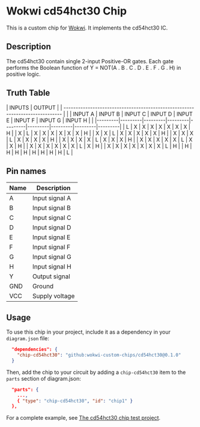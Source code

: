 # Wokwi cd54hct30 Chip

This is a custom chip for [Wokwi](https://wokwi.com/). It implements the cd54hct30 IC.

## Description

The cd54hct30 contain single 2-input Positive-OR gates. Each gate performs the Boolean function
of Y = NOT(A . B . C . D . E . F . G . H)  in positive logic.

## Truth Table
|                                     INPUTS                                    | OUTPUT  |
| ----------------------------------------------------------------------------- |         |
| INPUT A | INPUT B | INPUT C | INPUT D | INPUT E | INPUT F | INPUT G | INPUT H |         |
|---------|---------|---------|---------|---------|---------|---------|---------|---------|
|    L    |    X    |    X    |    X    |    X    |    X    |    X    |    X    |    H    |
|    X    |    L    |    X    |    X    |    X    |    X    |    X    |    X    |    H    |
|    X    |    X    |    L    |    X    |    X    |    X    |    X    |    X    |    H    |
|    X    |    X    |    X    |    L    |    X    |    X    |    X    |    X    |    H    |
|    X    |    X    |    X    |    X    |    L    |    X    |    X    |    X    |    H    |
|    X    |    X    |    X    |    X    |    X    |    L    |    X    |    X    |    H    |
|    X    |    X    |    X    |    X    |    X    |    X    |    L    |    X    |    H    |
|    X    |    X    |    X    |    X    |    X    |    X    |    X    |    L    |    H    |
|    H    |    H    |    H    |    H    |    H    |    H    |    H    |    H    |    L    |


## Pin names

| Name | Description       |
| ---- | ----------------- |
|  A   | Input signal  A   |
|  B   | Input signal  B   |
|  C   | Input signal  C   |
|  D   | Input signal  D   |
|  E   | Input signal  E   |
|  F   | Input signal  F   |
|  G   | Input signal  G   |
|  H   | Input signal  H   |
|  Y   | Output signal     |
| GND  | Ground            |
| VCC  | Supply voltage    |


## Usage

To use this chip in your project, include it as a dependency in your `diagram.json` file:

```json
  "dependencies": {
    "chip-cd54hct30": "github:wokwi-custom-chips/cd54hct30@0.1.0"
  }
```

Then, add the chip to your circuit by adding a `chip-cd54hct30` item to the `parts` section of diagram.json:

```json
  "parts": {
    ...,
    { "type": "chip-cd54hct30", "id": "chip1" }
  },
```

For a complete example, see [The cd54hct30 chip test project](https://wokwi.com/projects/398977400657873921).
